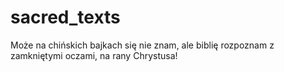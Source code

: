 # sacred_texts
Może na chińskich bajkach się nie znam, ale biblię rozpoznam z zamkniętymi oczami, na rany Chrystusa!


